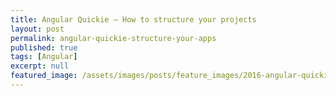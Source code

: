 ```yaml
---
title: Angular Quickie — How to structure your projects
layout: post
permalink: angular-quickie-structure-your-apps
published: true
tags: [Angular]
excerpt: null
featured_image: /assets/images/posts/feature_images/2016-angular-quickie.jpg
---
```

